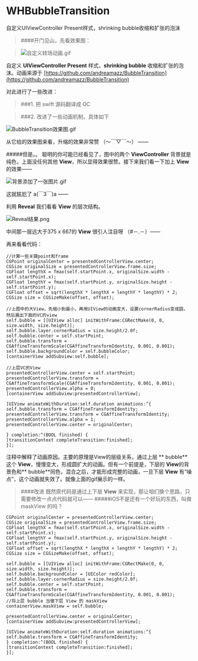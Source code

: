 # WHBubbleTransition
自定义UIViewController Present样式，shrinking bubble收缩和扩张的泡沫

>####开门见山，先看效果图：

>![自定义转场动画.gif](http://upload-images.jianshu.io/upload_images/2963444-7b005d4295168826.gif?imageMogr2/auto-orient/strip)



自定义 **UIViewController Present** 样式，**shrinking bubble** 收缩和扩张的泡沫。动画来源于
[https://github.com/andreamazz/BubbleTransition](https://github.com/andreamazz/BubbleTransition)

对此进行了一些改进：

>###1. 把 swift 源码翻译成 OC

>###2. 改进了一些动画机制，具体如下
>
>

![BubbleTransition效果图.gif](http://upload-images.jianshu.io/upload_images/2963444-d7ee7b456c1e6322.gif?imageMogr2/auto-orient/strip)



从它给的效果图来看，升缩的效果非常赞 （～￣▽￣～） ——

#####但是。。
聪明的你可能已经看见了，图中的两个 **ViewController** 背景就是纯色，上面没任何其他 **View**，所以显得效果很赞。接下来我们看一下加上 **View** 的效果——



![背景添加了一张图片.gif](http://upload-images.jianshu.io/upload_images/2963444-0a6473cb15fa4e3a.gif?imageMogr2/auto-orient/strip)



这就尴尬了 a(￣3￣)a ——

利用 **Reveal** 我们看看 **View** 的层次结构。



![Reveal结果.png](http://upload-images.jianshu.io/upload_images/2963444-5fec38cee034a6a8.png?imageMogr2/auto-orient/strip%7CimageView2/2/w/400)



中间那一层远大于375 x 667的 **View** 很引人注目呀 （#－.－）——

再来看看代码：
````
//计算一些关键point和frame
CGPoint originalCenter = presentedControllerView.center;
CGSize originalSize = presentedControllerView.frame.size;
CGFloat lengthX = fmax(self.startPoint.x, originalSize.width - self.startPoint.x);
CGFloat lengthY = fmax(self.startPoint.y, originalSize.height - self.startPoint.y);
CGFloat offset = sqrt(lengthX * lengthX + lengthY * lengthY) * 2;
CGSize size = CGSizeMake(offset, offset);

//上图中的大View，先缩小到最小，再用UIView的动画变大，设置cornerRadius变成圆，然后漏出下面的VC的view
self.bubble = [[UIView alloc] initWithFrame:CGRectMake(0, 0, size.width, size.height)];
self.bubble.layer.cornerRadius = size.height/2.0f;
self.bubble.center = self.startPoint;
self.bubble.transform = CGAffineTransformScale(CGAffineTransformIdentity, 0.001, 0.001);
self.bubble.backgroundColor = self.bubbleColor;
[containerView addSubview:self.bubble];

//上层VC的View
presentedControllerView.center = self.startPoint;
presentedControllerView.transform = CGAffineTransformScale(CGAffineTransformIdentity, 0.001, 0.001);
presentedControllerView.alpha = 0;
[containerView addSubview:presentedControllerView];

[UIView animateWithDuration:self.duration animations:^{
self.bubble.transform = CGAffineTransformIdentity;
presentedControllerView.transform = CGAffineTransformIdentity;
presentedControllerView.alpha = 1;
presentedControllerView.center = originalCenter;

} completion:^(BOOL finished) {
[transitionContext completeTransition:finished];
}];
````
注释中解释了动画原因。主要的原理是View的层级关系，通过上层 ** bubble** 这个 **View**，慢慢变大，形成圆扩大的动画。但有一个前提是，下层的 **View**的背景色和** bubble**同色，混合之后，才能形成完整的动画，一旦下层 **View** 有“噪点”，这个动画就失效了。就像上面的gif展示的一样。
>####改进
>既然原代码是通过上下层 **View** 来实现，那让咱们换个思路，只需要修改一点点代码就可以——
#####iOS不是还有一个好玩的东西，叫做 maskView 的吗？
````
CGPoint originalCenter = presentedControllerView.center;
CGSize originalSize = presentedControllerView.frame.size;
CGFloat lengthX = fmax(self.startPoint.x, originalSize.width - self.startPoint.x);
CGFloat lengthY = fmax(self.startPoint.y, originalSize.height - self.startPoint.y);
CGFloat offset = sqrt(lengthX * lengthX + lengthY * lengthY) * 2;
CGSize size = CGSizeMake(offset, offset);

self.bubble = [[UIView alloc] initWithFrame:CGRectMake(0, 0, size.width, size.height)];
self.bubble.backgroundColor = [UIColor redColor];
self.bubble.layer.cornerRadius = size.height/2.0f;
self.bubble.center = self.startPoint;
self.bubble.transform = CGAffineTransformScale(CGAffineTransformIdentity, 0.001, 0.001);
//将上层 bubble 当做下层 View 的 maskView
containerView.maskView = self.bubble;

presentedControllerView.center = originalCenter;
[containerView addSubview:presentedControllerView];

[UIView animateWithDuration:self.duration animations:^{
self.bubble.transform = CGAffineTransformIdentity;
} completion:^(BOOL finished) {
[transitionContext completeTransition:finished];
}];
````
